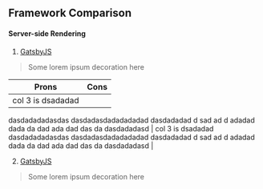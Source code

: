 Framework Comparison
------

#### Server-side Rendering
1. [GatsbyJS](https://google.com)
> Some lorem ipsum decoration here

| Prons        | Cons          |
| ------------- |-------------|
| col 3 is dsadadad
dasdadadadasdas
dasdadasdadadadadad
dasdadadad d sad ad d adadad
dada da dad ada dad  das da
dasdadadasd                  | col 3 is dsadadad
dasdadadadasdas
dasdadasdadadadadad
dasdadadad d sad ad d adadad
dada da dad ada dad  das da
dasdadadasd                   |


2. [GatsbyJS](https://google.com)
> Some lorem ipsum decoration here
